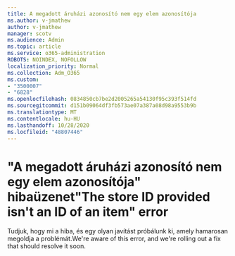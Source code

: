 ```yaml
---
title: A megadott áruházi azonosító nem egy elem azonosítója
ms.author: v-jmathew
author: v-jmathew
manager: scotv
ms.audience: Admin
ms.topic: article
ms.service: o365-administration
ROBOTS: NOINDEX, NOFOLLOW
localization_priority: Normal
ms.collection: Adm_O365
ms.custom:
- "3500007"
- "6828"
ms.openlocfilehash: 0834850cb7be2d2005265a54130f95c393f514fd
ms.sourcegitcommit: d151b09064df3fb573ae07a387a08d98a9553b9b
ms.translationtype: MT
ms.contentlocale: hu-HU
ms.lasthandoff: 10/28/2020
ms.locfileid: "48807446"
---
```

# <a name="the-store-id-provided-isnt-an-id-of-an-item-error"></a><span data-ttu-id="4b9f2-102">"A megadott áruházi azonosító nem egy elem azonosítója" hibaüzenet</span><span class="sxs-lookup"><span data-stu-id="4b9f2-102">"The store ID provided isn't an ID of an item" error</span></span>

<span data-ttu-id="4b9f2-103">Tudjuk, hogy mi a hiba, és egy olyan javítást próbálunk ki, amely hamarosan megoldja a problémát.</span><span class="sxs-lookup"><span data-stu-id="4b9f2-103">We're aware of this error, and we're rolling out a fix that should resolve it soon.</span></span>
